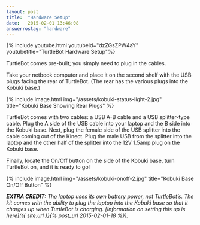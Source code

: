 ```yaml
---
layout: post
title:  "Hardware Setup"
date:   2015-02-01 13:46:08
answerrostag: "hardware"
---
```


{% include youtube.html youtubeid="dzZGsZPW4aY" youtubetitle="TurtleBot Hardware Setup"%}

TurtleBot comes pre-built; you simply need to plug in the cables.

Take your netbook computer and place it on the second shelf with the USB plugs facing the rear of TurtleBot. (The rear has the various plugs into the Kobuki base.)

{% include image.html img="/assets/kobuki-status-light-2.jpg" title="Kobuki Base Showing Rear Plugs" %}

TurtleBot comes with two cables: a USB A-B cable and a USB splitter-type cable. Plug the A side of the USB cable into your laptop and the B side into the Kobuki base. Next, plug the female side of the USB splitter into the cable coming out of the Kinect. Plug the male USB from the splitter into the laptop and the other half of the splitter into the 12V 1.5amp plug on the Kobuki base.

Finally, locate the On/Off button on the side of the Kobuki base, turn TurtleBot on, and it is ready to go!

{% include image.html img="/assets/kobuki-onoff-2.jpg" title="Kobuki Base On/Off Button" %}

***EXTRA CREDIT:** The laptop uses its own battery power, not TurtleBot’s. The kit comes with the ability to plug the laptop into the Kobuki base so that it charges up when TurtleBot is charging. [Information on setting this up is here]({{ site.url }}{% post_url 2015-02-01-18 %}).*
